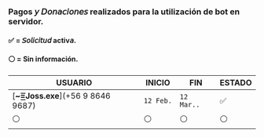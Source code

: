 ### Pagos 𝘺 𝘋𝘰𝘯𝘢𝘤𝘪𝘰𝘯𝘦𝘴 realizados para la utilización de bot en servidor.
#### ✅ = 𝘚𝘰𝘭𝘪𝘤𝘪𝘵𝘶𝘥 activ𝘢.
#### ⚪ = Sin información.
 
| USUARIO          |   INICIO                | FIN    | ESTADO
| ------------     | ------------            | ------------| ------------
| [**~=͟͟͞͞Joss.exe**](+56 9 8646 9687)        | `12 Feb.` | `12 Mar..` | ✅
| ⚪        | ⚪               |  ⚪ | ⚪

